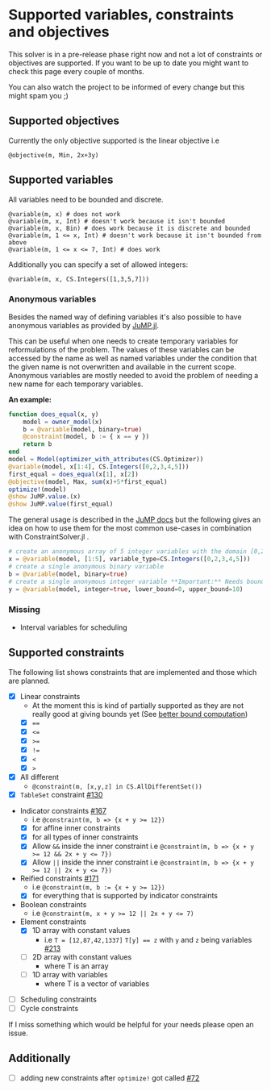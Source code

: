 # Supported variables, constraints and objectives

This solver is in a pre-release phase right now and not a lot of constraints or objectives are supported.
If you want to be up to date you might want to check this page every couple of months. 

You can also watch the project to be informed of every change but this might spam you ;)

## Supported objectives

Currently the only objective supported is the linear objective i.e

```
@objective(m, Min, 2x+3y)
```

## Supported variables

All variables need to be bounded and discrete. 

```
@variable(m, x) # does not work
@variable(m, x, Int) # doesn't work because it isn't bounded
@variable(m, x, Bin) # does work because it is discrete and bounded
@variable(m, 1 <= x, Int) # doesn't work because it isn't bounded from above
@variable(m, 1 <= x <= 7, Int) # does work
```

Additionally you can specify a set of allowed integers:

```
@variable(m, x, CS.Integers([1,3,5,7]))
```

### Anonymous variables

Besides the named way of defining variables it's also possible to have anonymous variables as provided by [JuMP.jl](https://github.com/jump-dev/JuMP.jl). 

This can be useful when one needs to create temporary variables for reformulations of the problem. The values of these variables can be accessed by the name as well as named variables under the condition that the given name is not overwritten and available in the current scope. Anonymous variables are mostly needed to avoid the problem of needing a new name for each temporary variables.

**An example:**
```julia
function does_equal(x, y)
    model = owner_model(x)
    b = @variable(model, binary=true)
    @constraint(model, b := { x == y })
    return b
end
model = Model(optimizer_with_attributes(CS.Optimizer))
@variable(model, x[1:4], CS.Integers([0,2,3,4,5]))
first_equal = does_equal(x[1], x[2])
@objective(model, Max, sum(x)+5*first_equal)
optimize!(model)
@show JuMP.value.(x)
@show JuMP.value(first_equal)
```

The general usage is described in the [JuMP docs](https://jump.dev/JuMP.jl/stable/variables/#Anonymous-JuMP-variables-1) but the following gives an idea on how to use them for the most common use-cases in combination with ConstraintSolver.jl .

```julia
# create an anonymous array of 5 integer variables with the domain [0,2,3,4,5]
x = @variable(model, [1:5], variable_type=CS.Integers([0,2,3,4,5]))
# create a single anonymous binary variable 
b = @variable(model, binary=true)
# create a single anonymous integer variable **Important:** Needs bounds
y = @variable(model, integer=true, lower_bound=0, upper_bound=10)
```

### Missing
- Interval variables for scheduling

## Supported constraints

The following list shows constraints that are implemented and those which are planned.

- [X] Linear constraints
  - At the moment this is kind of partially supported as they are not really good at giving bounds yet (See [better bound computation](tutorial.md#Bound-computation-1))
  - [X] `==`
  - [X] `<=`
  - [X] `>=`
  - [X] `!=`
  - [X] `<`
  - [X] `>`
- [X] All different
  - `@constraint(m, [x,y,z] in CS.AllDifferentSet())`
- [X] `TableSet` constraint [#130](https://github.com/Wikunia/ConstraintSolver.jl/pull/130)
- Indicator constraints [#167](https://github.com/Wikunia/ConstraintSolver.jl/pull/167)
  - i.e `@constraint(m, b => {x + y >= 12})`
  - [X] for affine inner constraints
  - [X] for all types of inner constraints
  - [X] Allow `&&` inside the inner constraint i.e `@constraint(m, b => {x + y >= 12 && 2x + y <= 7})`
  - [X] Allow `||` inside the inner constraint i.e `@constraint(m, b => {x + y >= 12 || 2x + y <= 7})`
- Reified constraints [#171](https://github.com/Wikunia/ConstraintSolver.jl/pull/171)
  - i.e `@constraint(m, b := {x + y >= 12})`
  - [X] for everything that is supported by indicator constraints
- Boolean constraints
  - i.e `@constraint(m, x + y >= 12 || 2x + y <= 7)`
- Element constraints
  - [X] 1D array with constant values 
    - i.e `T = [12,87,42,1337]` `T[y] == z` with `y` and `z` being variables [#213](https://github.com/Wikunia/ConstraintSolver.jl/pull/213)
  - [ ] 2D array with constant values 
    - where T is an array
  - [ ] 1D array with variables
    - where T is a vector of variables 
- [ ] Scheduling constraints
- [ ] Cycle constraints

If I miss something which would be helpful for your needs please open an issue.

## Additionally 
- [ ] adding new constraints after `optimize!` got called [#72](https://github.com/Wikunia/ConstraintSolver.jl/issues/72)
